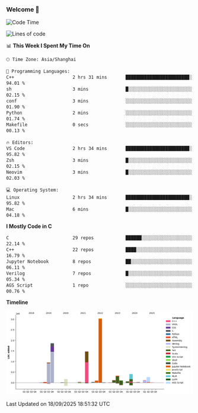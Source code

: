 ### Welcome 👋

<!--START_SECTION:waka-->
![Code Time](http://img.shields.io/badge/Code%20Time-2%2C131%20hrs%2035%20mins-blue)

![Lines of code](https://img.shields.io/badge/From%20Hello%20World%20I%27ve%20Written-9.1%20million%20lines%20of%20code-blue)

📊 **This Week I Spent My Time On** 

```text
🕑︎ Time Zone: Asia/Shanghai

💬 Programming Languages: 
C++                      2 hrs 31 mins       ████████████████████████░   94.01 % 
sh                       3 mins              █░░░░░░░░░░░░░░░░░░░░░░░░   02.15 % 
conf                     3 mins              ░░░░░░░░░░░░░░░░░░░░░░░░░   01.90 % 
Python                   2 mins              ░░░░░░░░░░░░░░░░░░░░░░░░░   01.74 % 
Makefile                 0 secs              ░░░░░░░░░░░░░░░░░░░░░░░░░   00.13 % 

🔥 Editors: 
VS Code                  2 hrs 34 mins       ████████████████████████░   95.82 % 
Zsh                      3 mins              █░░░░░░░░░░░░░░░░░░░░░░░░   02.15 % 
Neovim                   3 mins              █░░░░░░░░░░░░░░░░░░░░░░░░   02.03 % 

💻 Operating System: 
Linux                    2 hrs 34 mins       ████████████████████████░   95.82 % 
Mac                      6 mins              █░░░░░░░░░░░░░░░░░░░░░░░░   04.18 % 
```

**I Mostly Code in C** 

```text
C                        29 repos            ██████░░░░░░░░░░░░░░░░░░░   22.14 % 
C++                      22 repos            ████░░░░░░░░░░░░░░░░░░░░░   16.79 % 
Jupyter Notebook         8 repos             ██░░░░░░░░░░░░░░░░░░░░░░░   06.11 % 
Verilog                  7 repos             █░░░░░░░░░░░░░░░░░░░░░░░░   05.34 % 
AGS Script               1 repo              ░░░░░░░░░░░░░░░░░░░░░░░░░   00.76 % 
```



**Timeline**

![Lines of Code chart](https://raw.githubusercontent.com/Bohan-hu/Bohan-hu/master/assets/bar_graph.png)


 Last Updated on 18/09/2025 18:51:32 UTC
<!--END_SECTION:waka-->



